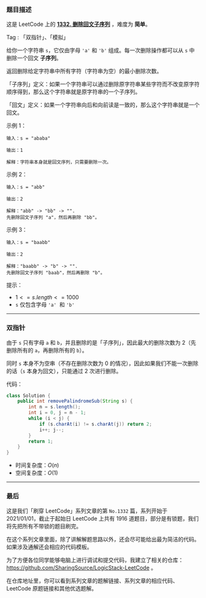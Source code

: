 ### 题目描述

这是 LeetCode 上的 **[1332. 删除回文子序列](https://leetcode-cn.com/problems/the-k-weakest-rows-in-a-matrix/solution/gong-shui-san-xie-yi-ti-shuang-jie-po-su-7okx/)** ，难度为 **简单**。

Tag : 「双指针」、「模拟」



给你一个字符串 `s`，它仅由字母 `'a'` 和 `'b'` 组成。每一次删除操作都可以从 `s` 中删除一个回文 **子序列**。

返回删除给定字符串中所有字符（字符串为空）的最小删除次数。

「子序列」定义：如果一个字符串可以通过删除原字符串某些字符而不改变原字符顺序得到，那么这个字符串就是原字符串的一个子序列。

「回文」定义：如果一个字符串向后和向前读是一致的，那么这个字符串就是一个回文。

示例 1：
```
输入：s = "ababa"

输出：1

解释：字符串本身就是回文序列，只需要删除一次。
```
示例 2：
```
输入：s = "abb"

输出：2

解释："abb" -> "bb" -> "". 
先删除回文子序列 "a"，然后再删除 "bb"。
```
示例 3：
```
输入：s = "baabb"

输出：2

解释："baabb" -> "b" -> "". 
先删除回文子序列 "baab"，然后再删除 "b"。
```

提示：
* $1 <= s.length <= 1000$
* `s` 仅包含字母 `'a'`  和 `'b'`

---

### 双指针

由于 `s` 只有字母 `a` 和 `b`，并且删除的是「子序列」，因此最大的删除次数为 $2$（先删除所有的 `a`，再删除所有的 `b`）。

同时 `s` 本身不为空串（不存在删除次数为 $0$ 的情况），因此如果我们不能一次删除的话（`s` 本身为回文），只能通过 $2$ 次进行删除。

代码：
```Java
class Solution {
    public int removePalindromeSub(String s) {
        int n = s.length();
        int i = 0, j = n - 1;
        while (i < j) {
            if (s.charAt(i) != s.charAt(j)) return 2;
            i++; j--;
        }
        return 1;
    }
}
```
* 时间复杂度：$O(n)$
* 空间复杂度：$O(1)$

---

### 最后

这是我们「刷穿 LeetCode」系列文章的第 `No.1332` 篇，系列开始于 2021/01/01，截止于起始日 LeetCode 上共有 1916 道题目，部分是有锁题，我们将先把所有不带锁的题目刷完。

在这个系列文章里面，除了讲解解题思路以外，还会尽可能给出最为简洁的代码。如果涉及通解还会相应的代码模板。

为了方便各位同学能够电脑上进行调试和提交代码，我建立了相关的仓库：https://github.com/SharingSource/LogicStack-LeetCode 。

在仓库地址里，你可以看到系列文章的题解链接、系列文章的相应代码、LeetCode 原题链接和其他优选题解。

